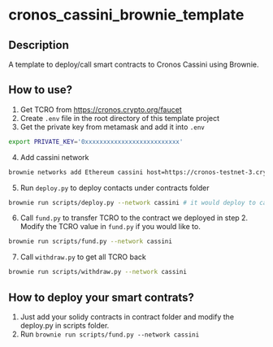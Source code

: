 # cronos_cassini_brownie_template

## Description
A template to deploy/call smart contracts to Cronos Cassini using Brownie.

## How to use?
1. Get TCRO from https://cronos.crypto.org/faucet
2. Create `.env` file in the root directory of this template project
3. Get the private key from metamask and add it into `.env`
``` sh
export PRIVATE_KEY='0xxxxxxxxxxxxxxxxxxxxxxxxxx'
```

4. Add cassini network
``` sh
brownie networks add Ethereum cassini host=https://cronos-testnet-3.crypto.org:8545 chainid=338
```

5. Run `deploy.py` to deploy contacts under contracts folder
``` sh
brownie run scripts/deploy.py --network cassini # it would deploy to cassini testnet!
```

6. Call `fund.py` to transfer TCRO to the contract we deployed in step 2. Modify the TCRO value in `fund.py` if you would like to.
``` sh
brownie run scripts/fund.py --network cassini
```

7. Call `withdraw.py` to get all TCRO back
``` sh
brownie run scripts/withdraw.py --network cassini
```

## How to deploy your smart contrats?
1. Just add your solidy contracts in contract folder and modify the deploy.py in scripts folder.
2. Run `brownie run scripts/fund.py --network cassini`
